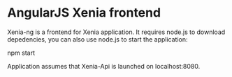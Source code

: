 # AngularJS Xenia frontend 

Xenia-ng is a frontend for Xenia application. It requires node.js to download depedencies, you can also use node.js to start the application:
 
 npm start
 
 Application assumes that Xenia-Api is launched on localhost:8080.
